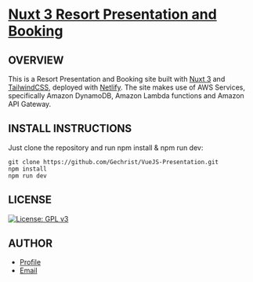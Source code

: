 # [Nuxt 3 Resort Presentation and Booking](https://dr-nikolaosmavropoulos.vercel.app/)

## OVERVIEW

This is a Resort Presentation and Booking site built with [Nuxt 3](https://vuejs.org/) and [TailwindCSS](https://tailwindcss.com/), deployed with [Netlify](https://nuxt3-js-imaginarybungalows.netlify.app/). The site makes use of AWS Services, specifically Amazon DynamoDB, Amazon Lambda functions and Amazon API Gateway.

## INSTALL INSTRUCTIONS

Just clone the repository and run npm install & npm run dev:

```
git clone https://github.com/Gechrist/VueJS-Presentation.git
npm install
npm run dev

```

## LICENSE

[![License: GPL v3](https://img.shields.io/badge/License-GPLv3-blue.svg)](https://www.gnu.org/licenses/gpl-3.0)

## AUTHOR

- [Profile](https://github.com/Gechrist/)
- [Email](mailto:gchris@hotmail.co.uk)
